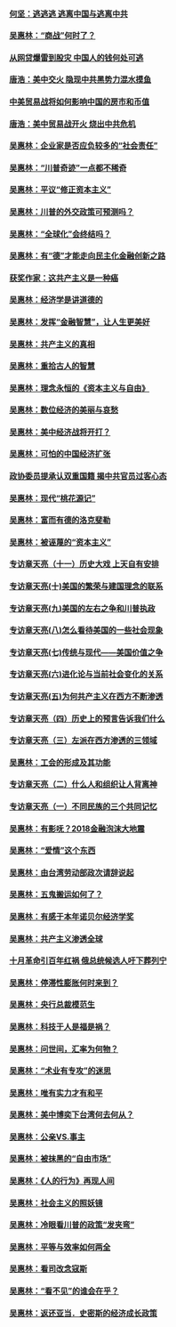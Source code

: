 #### [何坚：逃逃逃 逃离中国与逃离中共](../pages/nsc423/n10592891.md?t=10140934) 

#### [吴惠林：“商战”何时了？](../pages/nsc423/n10573558.md?t=10140934) 

#### [从网贷爆雷到股灾 中国人的钱何处可逃](../pages/nsc423/n10572800.md?t=10140934) 

#### [唐浩：美中交火 隐现中共黑势力混水摸鱼](../pages/nsc423/n10544040.md?t=10140934) 

#### [中美贸易战将如何影响中国的房市和币值](../pages/nsc423/n10543697.md?t=10140934) 

#### [唐浩：美中贸易战开火 烧出中共危机](../pages/nsc423/n10540126.md?t=10140934) 

#### [吴惠林：企业家是否应负较多的“社会责任”](../pages/nsc423/n10535022.md?t=10140934) 

#### [吴惠林：“川普奇迹”一点都不稀奇](../pages/nsc423/n10512808.md?t=10140934) 

#### [吴惠林：平议“修正资本主义”](../pages/nsc423/n10495724.md?t=10140934) 

#### [吴惠林：川普的外交政策可预测吗？](../pages/nsc423/n10462387.md?t=10140934) 

#### [吴惠林：“全球化”会终结吗？](../pages/nsc423/n10452838.md?t=10140934) 

#### [吴惠林：有“德”才能走向民主化金融创新之路](../pages/nsc423/n10432292.md?t=10140934) 

#### [获奖作家：这共产主义是一种癌](../pages/nsc423/n10431541.md?t=10140934) 

#### [吴惠林：经济学是讲道德的](../pages/nsc423/n10398014.md?t=10140934) 

#### [吴惠林：发挥“金融智慧”，让人生更美好](../pages/nsc423/n10375019.md?t=10140934) 

#### [吴惠林：共产主义的真相](../pages/nsc423/n10351394.md?t=10140934) 

#### [吴惠林：重拾古人的智慧](../pages/nsc423/n10337691.md?t=10140934) 

#### [吴惠林：理念永恒的《资本主义与自由》](../pages/nsc423/n10316274.md?t=10140934) 

#### [吴惠林：数位经济的美丽与哀愁](../pages/nsc423/n10292946.md?t=10140934) 

#### [吴惠林：美中经济战将开打？](../pages/nsc423/n10258825.md?t=10140934) 

#### [吴惠林：可怕的中国经济扩张](../pages/nsc423/n10219147.md?t=10140934) 

#### [政协委员提承认双重国籍 揭中共官员过客心态](../pages/nsc423/n10208809.md?t=10140934) 

#### [吴惠林：现代“桃花源记”](../pages/nsc423/n10185234.md?t=10140934) 

#### [吴惠林：富而有德的洛克斐勒](../pages/nsc423/n10142264.md?t=10140934) 

#### [吴惠林：被诬蔑的“资本主义”](../pages/nsc423/n10124816.md?t=10140934) 

#### [专访章天亮（十一）历史大戏 上天自有安排](../pages/nsc423/n10094905.md?t=10140934) 

#### [专访章天亮(十)美国的繁荣与建国理念的联系](../pages/nsc423/n10094899.md?t=10140934) 

#### [专访章天亮(九)美国的左右之争和川普执政](../pages/nsc423/n10094889.md?t=10140934) 

#### [专访章天亮(八)怎么看待美国的一些社会现象](../pages/nsc423/n10094857.md?t=10140934) 

#### [专访章天亮(七)传统与现代——美国价值之争](../pages/nsc423/n10093140.md?t=10140934) 

#### [专访章天亮(六)进化论与当前社会变化的关系](../pages/nsc423/n10092036.md?t=10140934) 

#### [专访章天亮(五)为何共产主义在西方不断渗透](../pages/nsc423/n10083620.md?t=10140934) 

#### [专访章天亮（四）历史上的预言告诉我们什么](../pages/nsc423/n10083606.md?t=10140934) 

#### [专访章天亮（三）左派在西方渗透的三领域](../pages/nsc423/n10081115.md?t=10140934) 

#### [吴惠林：工会的形成及其功能](../pages/nsc423/n10080633.md?t=10140934) 

#### [专访章天亮（二）什么人和组织让人背离神](../pages/nsc423/n10076637.md?t=10140934) 

#### [专访章天亮（一）不同民族的三个共同记忆](../pages/nsc423/n10074188.md?t=10140934) 

#### [吴惠林：有影呒？2018金融泡沫大地震](../pages/nsc423/n10040534.md?t=10140934) 

#### [吴惠林：“爱情”这个东西](../pages/nsc423/n10019423.md?t=10140934) 

#### [吴惠林：由台湾劳动部政次请辞说起](../pages/nsc423/n9979679.md?t=10140934) 

#### [吴惠林：五鬼搬运如何了？](../pages/nsc423/n9925338.md?t=10140934) 

#### [吴惠林：有感于本年诺贝尔经济学奖](../pages/nsc423/n9871883.md?t=10140934) 

#### [吴惠林：共产主义渗透全球](../pages/nsc423/n9812748.md?t=10140934) 

#### [十月革命引百年红祸 俄总统候选人吁下葬列宁](../pages/nsc423/n9810182.md?t=10140934) 

#### [吴惠林：停滞性膨胀何时来到？](../pages/nsc423/n9764136.md?t=10140934) 

#### [吴惠林：央行总裁模范生](../pages/nsc423/n9728134.md?t=10140934) 

#### [吴惠林：科技于人是福是祸？](../pages/nsc423/n9672982.md?t=10140934) 

#### [吴惠林：问世间，汇率为何物？](../pages/nsc423/n9621788.md?t=10140934) 

#### [吴惠林：“术业有专攻”的迷思](../pages/nsc423/n9580363.md?t=10140934) 

#### [吴惠林：唯有实力才有和平](../pages/nsc423/n9529599.md?t=10140934) 

#### [吴惠林：美中博奕下台湾何去何从？](../pages/nsc423/n9483598.md?t=10140934) 

#### [吴惠林：公亲VS.事主](../pages/nsc423/n9425637.md?t=10140934) 

#### [吴惠林：被抹黑的“自由市场”](../pages/nsc423/n9351545.md?t=10140934) 

#### [吴惠林：《人的行为》再现人间](../pages/nsc423/n9296339.md?t=10140934) 

#### [吴惠林：社会主义的照妖镜](../pages/nsc423/n9243460.md?t=10140934) 

#### [吴惠林：冷眼看川普的政策“发夹弯”](../pages/nsc423/n9120684.md?t=10140934) 

#### [吴惠林：平等与效率如何两全](../pages/nsc423/n9075430.md?t=10140934) 

#### [吴惠林：看司改念寇斯](../pages/nsc423/n9024915.md?t=10140934) 

#### [吴惠林：“看不见”的谁会在乎？](../pages/nsc423/n8977488.md?t=10140934) 

#### [吴惠林：返还亚当．史密斯的经济成长政策](../pages/nsc423/n8931896.md?t=10140934) 

